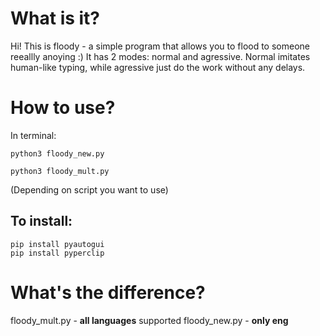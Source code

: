 # What is it?

Hi! This is floody - a simple program that allows you to flood to someone reeallly anoying :) It has 2 modes: normal and agressive. Normal imitates human-like typing, while agressive just do the work without any delays.

# How to use?

In terminal:
 
```
python3 floody_new.py
```

```
python3 floody_mult.py
```

(Depending on script you want to use)

## To install:

```
pip install pyautogui
pip install pyperclip
```

# What's the difference?

floody_mult.py - **all languages** supported
floody_new.py - **only eng**
